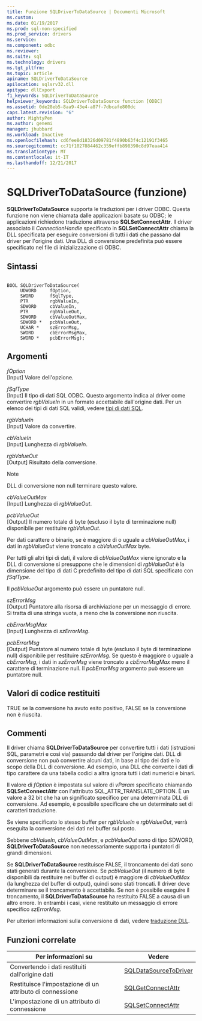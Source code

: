 ```yaml
---
title: Funzione SQLDriverToDataSource | Documenti Microsoft
ms.custom: 
ms.date: 01/19/2017
ms.prod: sql-non-specified
ms.prod_service: drivers
ms.service: 
ms.component: odbc
ms.reviewer: 
ms.suite: sql
ms.technology: drivers
ms.tgt_pltfrm: 
ms.topic: article
apiname: SQLDriverToDataSource
apilocation: sqlsrv32.dll
apitype: dllExport
f1_keywords: SQLDriverToDataSource
helpviewer_keywords: SQLDriverToDataSource function [ODBC]
ms.assetid: 0de28eb5-8aa9-43e4-a87f-7dbcafe800dc
caps.latest.revision: "6"
author: MightyPen
ms.author: genemi
manager: jhubbard
ms.workload: Inactive
ms.openlocfilehash: cd6fee8d18326d09781f4890b63f4c12191f3465
ms.sourcegitcommit: cc71f1027884462c359effb898390c8d97eaa414
ms.translationtype: MT
ms.contentlocale: it-IT
ms.lasthandoff: 12/21/2017
---
```

# <a name="sqldrivertodatasource-function"></a>SQLDriverToDataSource (funzione)
**SQLDriverToDataSource** supporta le traduzioni per i driver ODBC. Questa funzione non viene chiamata dalle applicazioni basate su ODBC; le applicazioni richiedono traduzione attraverso **SQLSetConnectAttr**. Il driver associato il *ConnectionHandle* specificato in **SQLSetConnectAttr** chiama la DLL specificata per eseguire conversioni di tutti i dati che passano dal driver per l'origine dati. Una DLL di conversione predefinita può essere specificato nel file di inizializzazione di ODBC.  
  
## <a name="syntax"></a>Sintassi  
  
```  
  
BOOL SQLDriverToDataSource(  
     UDWORD     fOption,  
     SWORD      fSqlType,  
     PTR        rgbValueIn,  
     SDWORD     cbValueIn,  
     PTR        rgbValueOut,  
     SDWORD     cbValueOutMax,  
     SDWORD *   pcbValueOut,  
     UCHAR *    szErrorMsg,  
     SWORD      cbErrorMsgMax,  
     SWORD *    pcbErrorMsg);  
```  
  
## <a name="arguments"></a>Argomenti  
 *fOption*  
 [Input] Valore dell'opzione.  
  
 *fSqlType*  
 [Input] Il tipo di dati SQL ODBC. Questo argomento indica al driver come convertire *rgbValueIn* in un formato accettabile dall'origine dati. Per un elenco dei tipi di dati SQL validi, vedere [tipi di dati SQL](../../../odbc/reference/appendixes/sql-data-types.md).  
  
 *rgbValueIn*  
 [Input] Valore da convertire.  
  
 *cbValueIn*  
 [Input] Lunghezza di *rgbValueIn*.  
  
 *rgbValueOut*  
 [Output] Risultato della conversione.  
  
> [!NOTE]  
>  DLL di conversione non null terminare questo valore.  
  
 *cbValueOutMax*  
 [Input] Lunghezza di *rgbValueOut*.  
  
 *pcbValueOut*  
 [Output] Il numero totale di byte (escluso il byte di terminazione null) disponibile per restituire *rgbValueOut*.  
  
 Per dati carattere o binario, se è maggiore di o uguale a *cbValueOutMax*, i dati in *rgbValueOut* viene troncato a *cbValueOutMax* byte.  
  
 Per tutti gli altri tipi di dati, il valore di *cbValueOutMax* viene ignorato e la DLL di conversione si presuppone che le dimensioni di *rgbValueOut* è la dimensione del tipo di dati C predefinito del tipo di dati SQL specificato con *fSqlType*.  
  
 Il *pcbValueOut* argomento può essere un puntatore null.  
  
 *szErrorMsg*  
 [Output] Puntatore alla risorsa di archiviazione per un messaggio di errore. Si tratta di una stringa vuota, a meno che la conversione non riuscita.  
  
 *cbErrorMsgMax*  
 [Input] Lunghezza di *szErrorMsg*.  
  
 *pcbErrorMsg*  
 [Output] Puntatore al numero totale di byte (escluso il byte di terminazione null) disponibile per restituire *szErrorMsg*. Se questo è maggiore o uguale a *cbErrorMsg*, i dati in *szErrorMsg* viene troncato a *cbErrorMsgMax* meno il carattere di terminazione null. Il *pcbErrorMsg* argomento può essere un puntatore null.  
  
## <a name="returns"></a>Valori di codice restituiti  
 TRUE se la conversione ha avuto esito positivo, FALSE se la conversione non è riuscita.  
  
## <a name="comments"></a>Commenti  
 Il driver chiama **SQLDriverToDataSource** per convertire tutti i dati (istruzioni SQL, parametri e così via) passando dal driver per l'origine dati. DLL di conversione non può convertire alcuni dati, in base al tipo dei dati e lo scopo della DLL di conversione. Ad esempio, una DLL che converte i dati di tipo carattere da una tabella codici a altra ignora tutti i dati numerici e binari.  
  
 Il valore di *fOption* è impostata sul valore di *vParam* specificato chiamando **SQLSetConnectAttr** con l'attributo SQL_ATTR_TRANSLATE_OPTION. È un valore a 32 bit che ha un significato specifico per una determinata DLL di conversione. Ad esempio, è possibile specificare che un determinato set di caratteri traduzione.  
  
 Se viene specificato lo stesso buffer per *rgbValueIn* e *rgbValueOut*, verrà eseguita la conversione dei dati nel buffer sul posto.  
  
 Sebbene *cbValueIn*, *cbValueOutMax*, e *pcbValueOut* sono di tipo SDWORD, **SQLDriverToDataSource** non necessariamente supporta i puntatori di grandi dimensioni.  
  
 Se **SQLDriverToDataSource** restituisce FALSE, il troncamento dei dati sono stati generati durante la conversione. Se *pcbValueOut* (il numero di byte disponibili da restituire nel buffer di output) è maggiore di *cbValueOutMax* (la lunghezza del buffer di output), quindi sono stati troncati. Il driver deve determinare se il troncamento è accettabile. Se non è possibile eseguire il troncamento, il **SQLDriverToDataSource** ha restituito FALSE a causa di un altro errore. In entrambi i casi, viene restituito un messaggio di errore specifico *szErrorMsg*.  
  
 Per ulteriori informazioni sulla conversione di dati, vedere [traduzione DLL](../../../odbc/reference/develop-app/translation-dlls.md).  
  
## <a name="related-functions"></a>Funzioni correlate  
  
|Per informazioni su|Vedere|  
|---------------------------|---------|  
|Convertendo i dati restituiti dall'origine dati|[SQLDataSourceToDriver](../../../odbc/reference/syntax/sqldatasourcetodriver-function.md)|  
|Restituisce l'impostazione di un attributo di connessione|[SQLGetConnectAttr](../../../odbc/reference/syntax/sqlgetconnectattr-function.md)|  
|L'impostazione di un attributo di connessione|[SQLSetConnectAttr](../../../odbc/reference/syntax/sqlsetconnectattr-function.md)|

